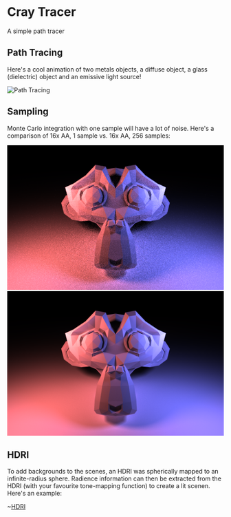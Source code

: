 # Cray Tracer
A simple path tracer


## Path Tracing
Here's a cool animation of two metals objects, a diffuse object, a glass (dielectric) object and an emissive light source!

![Path Tracing](example_pictures/path_rotate.gif)


## Sampling
Monte Carlo integration with one sample will have a lot of noise. Here's a comparison of 16x AA, 1 sample vs. 16x AA, 256 samples:

![1 Sample](example_pictures/256samples.bmp)
![256 Samples](example_pictures/4ksamples.bmp)

## HDRI
To add backgrounds to the scenes, an HDRI was spherically mapped to an infinite-radius sphere. Radience information can then be extracted from the HDRI (with your favourite tone-mapping function) to create a lit scenen. Here's an example:

~[HDRI](example_pictures/hdri.bmp)
